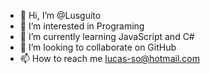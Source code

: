 - 👋 Hi, I’m @Lusguito
- 👀 I’m interested in Programing
- 🌱 I’m currently learning JavaScript and C#
- 💞️ I’m looking to collaborate on GitHub
- 📫 How to reach me lucas-so@hotmail.com

<!---
Lusguito/Lusguito is a ✨ special ✨ repository because its `README.md` (this file) appears on your GitHub profile.
You can click the Preview link to take a look at your changes.
--->
